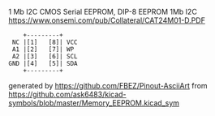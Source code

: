 1 Mb I2C CMOS Serial EEPROM, DIP-8
EEPROM 1Mb I2C
https://www.onsemi.com/pub/Collateral/CAT24M01-D.PDF


	    +---------+
	 NC |[1]   [8]| VCC
	 A1 |[2]   [7]| WP
	 A2 |[3]   [6]| SCL
	GND |[4]   [5]| SDA
	    +---------+


generated by https://github.com/FBEZ/Pinout-AsciiArt from https://github.com/ask6483/kicad-symbols/blob/master/Memory_EEPROM.kicad_sym
